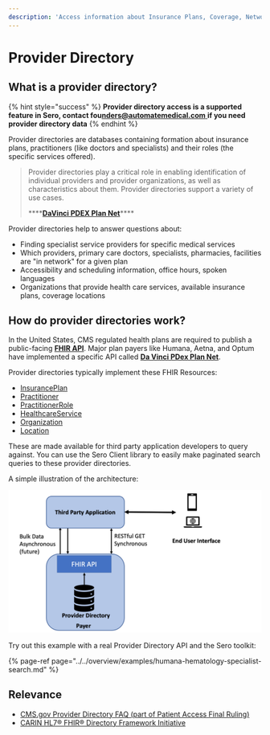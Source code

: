 ```yaml
---
description: 'Access information about Insurance Plans, Coverage, Network'
---
```


# Provider Directory

## What is a provider directory?

{% hint style="success" %}
**Provider directory access is a supported feature in Sero, contact fou**[**nders@automatemedical.com** ](mailto:founders@automatemedical.com)**if you need provider directory data**
{% endhint %}

Provider directories are databases containing formation about insurance plans, practitioners \(like doctors and specialists\) and their roles \(the specific services offered\).

> Provider directories play a critical role in enabling identification of individual providers and provider organizations, as well as characteristics about them. Provider directories support a variety of use cases. 
>
> \*\*\*\*[**DaVinci PDEX Plan Net**](https://build.fhir.org/ig/HL7/davinci-pdex-plan-net/)\*\*\*\*

Provider directories help to answer questions about:

* Finding specialist service providers for specific medical services
* Which providers, primary care doctors, specialists, pharmacies, facilities are "in network" for a given plan
* Accessibility and scheduling information, office hours, spoken languages
* Organizations that provide health care services, available insurance plans, coverage locations

## How do provider directories work?

In the United States, CMS regulated health plans are required to publish a public-facing [**FHIR API**](fhir/). Major plan payers like Humana, Aetna, and Optum have implemented a specific API called [**Da Vinci PDex Plan Net**](http://hl7.org/fhir/us/davinci-pdex-plan-net/STU1/). 

Provider directories typically implement these FHIR Resources:

* [InsurancePlan](http://hl7.org/fhir/R4/insuranceplan.html)
* [Practitioner](http://hl7.org/fhir/us/core/STU3.1/StructureDefinition-us-core-practitioner.html)
* [PractitionerRole](http://hl7.org/fhir/R4/practitionerrole.html)
* [HealthcareService](http://hl7.org/fhir/R4/healthcareservice.html)
* [Organization](http://hl7.org/fhir/us/core/STU3.1/StructureDefinition-us-core-organization.html)
* [Location](http://hl7.org/fhir/us/core/STU3.1/StructureDefinition-us-core-location.html)

These are made available for third party application developers to query against. You can use the Sero Client library to easily make paginated search queries to these provider directories. 

A simple illustration of the architecture:

![An example Plan Net architecture implementation of a Provider Directory ](../../.gitbook/assets/image%20%281%29.png)

Try out this example with a real Provider Directory API and the Sero toolkit:

{% page-ref page="../../overview/examples/humana-hematology-specialist-search.md" %}

## Relevance

* [CMS.gov Provider Directory FAQ \(part of Patient Access Final Ruling\)](https://www.cms.gov/about-cms/obrhi/faqs/faqs#112)
* [CARIN HL7® FHIR® Directory Framework Initiative](https://carinfhirdirectory.com/)

